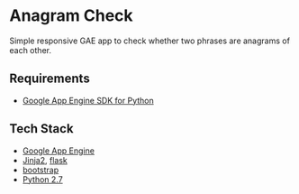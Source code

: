 # Anagram Check

Simple responsive GAE app to check whether two phrases are anagrams of each other.

## Requirements
- [Google App Engine SDK for Python][]

## Tech Stack
- [Google App Engine][]
- [Jinja2][], [flask][]
- [bootstrap][]
- [Python 2.7][]

[bootstrap]: http://getbootstrap.com/
[flask]: http://flask.pocoo.org/
[jinja2]: http://jinja.pocoo.org/docs/
[google app engine sdk for python]: https://developers.google.com/appengine/downloads
[google app engine]: https://developers.google.com/appengine/
[python 2.7]: https://developers.google.com/appengine/docs/python/python27/using27